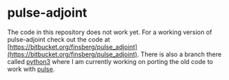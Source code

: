 # pulse-adjoint
The code in this repository does not work yet. For a working version of pulse-adjoint check out the code at 
[https://bitbucket.org/finsberg/pulse_adjoint](https://bitbucket.org/finsberg/pulse_adjoint).
There is also a branch there called [python3](https://bitbucket.org/finsberg/pulse_adjoint/branch/python3) where I 
am currently working on porting the old code to work with [pulse](https://github.com/finsberg/pulse).
